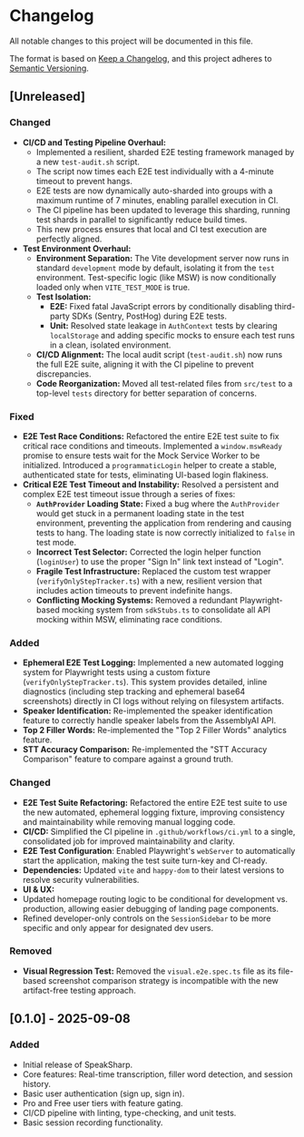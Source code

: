 # Changelog

All notable changes to this project will be documented in this file.

The format is based on [Keep a Changelog](https://keepachangelog.com/en/1.0.0/),
and this project adheres to [Semantic Versioning](https://semver.org/spec/v2.0.0.html).

## [Unreleased]

### Changed
- **CI/CD and Testing Pipeline Overhaul:**
  - Implemented a resilient, sharded E2E testing framework managed by a new `test-audit.sh` script.
  - The script now times each E2E test individually with a 4-minute timeout to prevent hangs.
  - E2E tests are now dynamically auto-sharded into groups with a maximum runtime of 7 minutes, enabling parallel execution in CI.
  - The CI pipeline has been updated to leverage this sharding, running test shards in parallel to significantly reduce build times.
  - This new process ensures that local and CI test execution are perfectly aligned.
- **Test Environment Overhaul:**
  - **Environment Separation:** The Vite development server now runs in standard `development` mode by default, isolating it from the `test` environment. Test-specific logic (like MSW) is now conditionally loaded only when `VITE_TEST_MODE` is true.
  - **Test Isolation:**
    - **E2E:** Fixed fatal JavaScript errors by conditionally disabling third-party SDKs (Sentry, PostHog) during E2E tests.
    - **Unit:** Resolved state leakage in `AuthContext` tests by clearing `localStorage` and adding specific mocks to ensure each test runs in a clean, isolated environment.
  - **CI/CD Alignment:** The local audit script (`test-audit.sh`) now runs the full E2E suite, aligning it with the CI pipeline to prevent discrepancies.
  - **Code Reorganization:** Moved all test-related files from `src/test` to a top-level `tests` directory for better separation of concerns.

### Fixed
- **E2E Test Race Conditions:** Refactored the entire E2E test suite to fix critical race conditions and timeouts. Implemented a `window.mswReady` promise to ensure tests wait for the Mock Service Worker to be initialized. Introduced a `programmaticLogin` helper to create a stable, authenticated state for tests, eliminating UI-based login flakiness.
- **Critical E2E Test Timeout and Instability:** Resolved a persistent and complex E2E test timeout issue through a series of fixes:
  - **`AuthProvider` Loading State:** Fixed a bug where the `AuthProvider` would get stuck in a permanent loading state in the test environment, preventing the application from rendering and causing tests to hang. The loading state is now correctly initialized to `false` in test mode.
  - **Incorrect Test Selector:** Corrected the login helper function (`loginUser`) to use the proper "Sign In" link text instead of "Login".
  - **Fragile Test Infrastructure:** Replaced the custom test wrapper (`verifyOnlyStepTracker.ts`) with a new, resilient version that includes action timeouts to prevent indefinite hangs.
  - **Conflicting Mocking Systems:** Removed a redundant Playwright-based mocking system from `sdkStubs.ts` to consolidate all API mocking within MSW, eliminating race conditions.

### Added
- **Ephemeral E2E Test Logging:** Implemented a new automated logging system for Playwright tests using a custom fixture (`verifyOnlyStepTracker.ts`). This system provides detailed, inline diagnostics (including step tracking and ephemeral base64 screenshots) directly in CI logs without relying on filesystem artifacts.
- **Speaker Identification:** Re-implemented the speaker identification feature to correctly handle speaker labels from the AssemblyAI API.
- **Top 2 Filler Words:** Re-implemented the "Top 2 Filler Words" analytics feature.
- **STT Accuracy Comparison:** Re-implemented the "STT Accuracy Comparison" feature to compare against a ground truth.

### Changed
- **E2E Test Suite Refactoring:** Refactored the entire E2E test suite to use the new automated, ephemeral logging fixture, improving consistency and maintainability while removing manual logging code.
- **CI/CD:** Simplified the CI pipeline in `.github/workflows/ci.yml` to a single, consolidated job for improved maintainability and clarity.
- **E2E Test Configuration**: Enabled Playwright's `webServer` to automatically start the application, making the test suite turn-key and CI-ready.
- **Dependencies:** Updated `vite` and `happy-dom` to their latest versions to resolve security vulnerabilities.
- **UI & UX:**
- Updated homepage routing logic to be conditional for development vs. production, allowing easier debugging of landing page components.
- Refined developer-only controls on the `SessionSidebar` to be more specific and only appear for designated dev users.

### Removed
- **Visual Regression Test:** Removed the `visual.e2e.spec.ts` file as its file-based screenshot comparison strategy is incompatible with the new artifact-free testing approach.

## [0.1.0] - 2025-09-08

### Added
- Initial release of SpeakSharp.
- Core features: Real-time transcription, filler word detection, and session history.
- Basic user authentication (sign up, sign in).
- Pro and Free user tiers with feature gating.
- CI/CD pipeline with linting, type-checking, and unit tests.
- Basic session recording functionality.